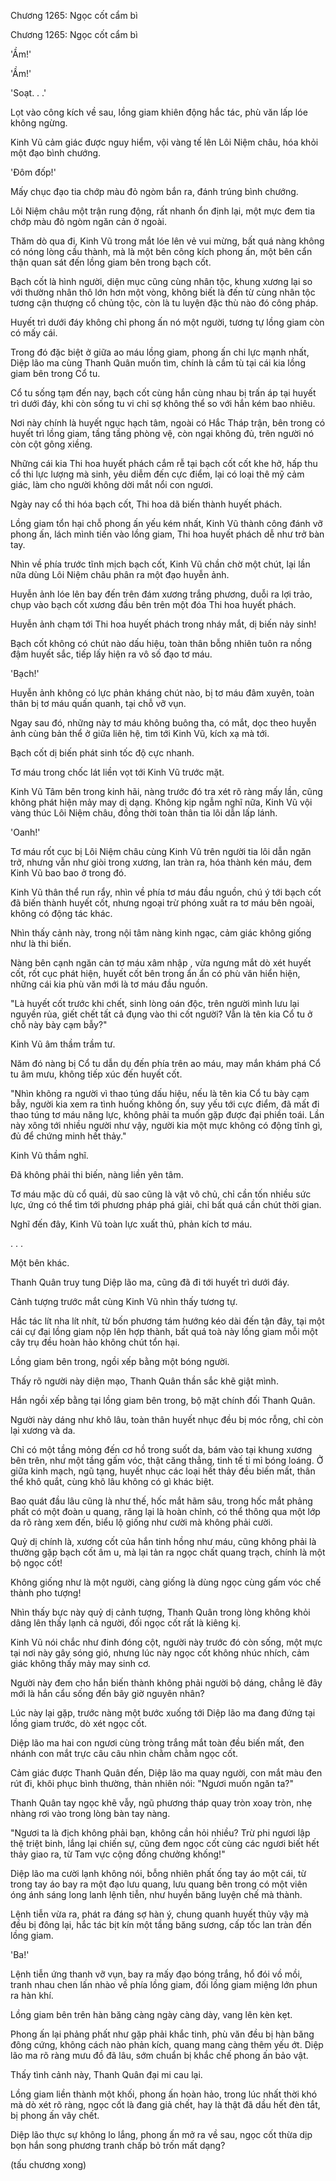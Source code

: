 




Chương 1265: Ngọc cốt cẩm bì


Chương 1265: Ngọc cốt cẩm bì

'Ầm!'

'Ầm!'

'Soạt. . .'

Lọt vào công kích về sau, lồng giam khiên động hắc tác, phù văn lấp lóe không ngừng.

Kinh Vũ cảm giác được nguy hiểm, vội vàng tế lên Lôi Niệm châu, hóa khỏi một đạo bình chướng.

'Đôm đốp!'

Mấy chục đạo tia chớp màu đỏ ngòm bắn ra, đánh trúng bình chướng.

Lôi Niệm châu một trận rung động, rất nhanh ổn định lại, một mực đem tia chớp màu đỏ ngòm ngăn cản ở ngoài.

Thăm dò qua đi, Kinh Vũ trong mắt lóe lên vẻ vui mừng, bất quá nàng không có nóng lòng cầu thành, mà là một bên công kích phong ấn, một bên cẩn thận quan sát đến lồng giam bên trong bạch cốt.

Bạch cốt là hình người, diện mục cũng cùng nhân tộc, khung xương lại so với thường nhân thô lớn hơn một vòng, không biết là đến từ cùng nhân tộc tương cận thượng cổ chủng tộc, còn là tu luyện đặc thù nào đó công pháp.

Huyết trì dưới đáy không chỉ phong ấn nó một người, tương tự lồng giam còn có mấy cái.

Trong đó đặc biệt ở giữa ao máu lồng giam, phong ấn chi lực mạnh nhất, Diệp lão ma cùng Thanh Quân muốn tìm, chính là cầm tù tại cái kia lồng giam bên trong Cổ tu.

Cổ tu sống tạm đến nay, bạch cốt cùng hắn cùng nhau bị trấn áp tại huyết trì dưới đáy, khi còn sống tu vi chỉ sợ không thể so với hắn kém bao nhiêu.

Nơi này chính là huyết ngục hạch tâm, ngoài có Hắc Tháp trận, bên trong có huyết trì lồng giam, tầng tầng phòng vệ, còn ngại không đủ, trên người nó còn cột gông xiềng.

Những cái kia Thi hoa huyết phách cắm rễ tại bạch cốt cốt khe hở, hấp thu cổ thi lực lượng mà sinh, yêu diễm đến cực điểm, lại có loại thê mỹ cảm giác, làm cho người không dời mắt nổi con ngươi.

Ngày nay cổ thi hóa bạch cốt, Thi hoa dã biến thành huyết phách.

Lồng giam tổn hại chỗ phong ấn yếu kém nhất, Kinh Vũ thành công đánh vỡ phong ấn, lách mình tiến vào lồng giam, Thi hoa huyết phách dễ như trở bàn tay.

Nhìn về phía trước tĩnh mịch bạch cốt, Kinh Vũ chần chờ một chút, lại lần nữa dùng Lôi Niệm châu phân ra một đạo huyễn ảnh.

Huyễn ảnh lóe lên bay đến trên đám xương trắng phương, duỗi ra lợi trảo, chụp vào bạch cốt xương đầu bên trên một đóa Thi hoa huyết phách.

Huyễn ảnh chạm tới Thi hoa huyết phách trong nháy mắt, dị biến nảy sinh!

Bạch cốt không có chút nào dấu hiệu, toàn thân bỗng nhiên tuôn ra nồng đậm huyết sắc, tiếp lấy hiện ra vô số đạo tơ máu.

'Bạch!'

Huyễn ảnh không có lực phản kháng chút nào, bị tơ máu đâm xuyên, toàn thân bị tơ máu quấn quanh, tại chỗ vỡ vụn.

Ngay sau đó, những này tơ máu không buông tha, có mắt, dọc theo huyễn ảnh cùng bản thể ở giữa liên hệ, tìm tới Kinh Vũ, kích xạ mà tới.

Bạch cốt dị biến phát sinh tốc độ cực nhanh.

Tơ máu trong chốc lát liền vọt tới Kinh Vũ trước mặt.

Kinh Vũ Tâm bên trong kinh hãi, nàng trước đó tra xét rõ ràng mấy lần, cũng không phát hiện mảy may dị dạng. Không kịp ngẫm nghĩ nữa, Kinh Vũ vội vàng thúc Lôi Niệm châu, đồng thời toàn thân tia lôi dẫn lấp lánh.

'Oanh!'

Tơ máu rốt cục bị Lôi Niệm châu cùng Kinh Vũ trên người tia lôi dẫn ngăn trở, nhưng vẫn như giòi trong xương, lan tràn ra, hóa thành kén máu, đem Kinh Vũ bao bao ở trong đó.

Kinh Vũ thân thể run rẩy, nhìn về phía tơ máu đầu nguồn, chú ý tới bạch cốt đã biến thành huyết cốt, nhưng ngoại trừ phóng xuất ra tơ máu bên ngoài, không có động tác khác.

Nhìn thấy cảnh này, trong nội tâm nàng kinh ngạc, cảm giác không giống như là thi biến.

Nàng bên cạnh ngăn cản tơ máu xâm nhập , vừa ngưng mắt dò xét huyết cốt, rốt cục phát hiện, huyết cốt bên trong ẩn ẩn có phù văn hiển hiện, những cái kia phù văn mới là tơ máu đầu nguồn.

"Là huyết cốt trước khi chết, sinh lòng oán độc, trên người mình lưu lại nguyền rủa, giết chết tất cả đụng vào thi cốt người? Vẫn là tên kia Cổ tu ở chỗ này bày cạm bẫy?"

Kinh Vũ âm thầm trầm tư.

Năm đó nàng bị Cổ tu dẫn dụ đến phía trên ao máu, may mắn khám phá Cổ tu âm mưu, không tiếp xúc đến huyết cốt.

"Nhìn không ra người vì thao túng dấu hiệu, nếu là tên kia Cổ tu bày cạm bẫy, người kia xem ra tình huống không ổn, suy yếu tới cực điểm, đã mất đi thao túng tơ máu năng lực, không phải ta muốn gặp được đại phiền toái. Lần này xông tới nhiều người như vậy, người kia một mực không có động tĩnh gì, đủ để chứng minh hết thảy."

Kinh Vũ thầm nghĩ.

Đã không phải thi biến, nàng liền yên tâm.

Tơ máu mặc dù cổ quái, dù sao cũng là vật vô chủ, chỉ cần tốn nhiều sức lực, ứng có thể tìm tới phương pháp phá giải, chỉ bất quá cần chút thời gian.

Nghĩ đến đây, Kinh Vũ toàn lực xuất thủ, phản kích tơ máu.

. . .

Một bên khác.

Thanh Quân truy tung Diệp lão ma, cũng đã đi tới huyết trì dưới đáy.

Cảnh tượng trước mắt cùng Kinh Vũ nhìn thấy tương tự.

Hắc tác lít nha lít nhít, từ bốn phương tám hướng kéo dài đến tận đây, tại một cái cự đại lồng giam nộp lên hợp thành, bất quá toà này lồng giam mỗi một cây trụ đều hoàn hảo không chút tổn hại.

Lồng giam bên trong, ngồi xếp bằng một bóng người.

Thấy rõ người này diện mạo, Thanh Quân thần sắc khẽ giật mình.

Hắn ngồi xếp bằng tại lồng giam bên trong, bộ mặt chính đối Thanh Quân.

Người này dáng như khô lâu, toàn thân huyết nhục đều bị móc rỗng, chỉ còn lại xương và da.

Chỉ có một tầng mỏng đến cơ hồ trong suốt da, bám vào tại khung xương bên trên, như một tầng gấm vóc, thật căng thẳng, tinh tế tỉ mỉ bóng loáng. Ở giữa kinh mạch, ngũ tạng, huyết nhục các loại hết thảy đều biến mất, thân thể khô quắt, cùng khô lâu không có gì khác biệt.

Bao quát đầu lâu cũng là như thế, hốc mắt hãm sâu, trong hốc mắt phảng phất có một đoàn u quang, răng lại là hoàn chỉnh, có thể thông qua một lớp da rõ ràng xem đến, biểu lộ giống như cười mà không phải cười.

Quỷ dị chính là, xương cốt của hắn tinh hồng như máu, cũng không phải là thường gặp bạch cốt âm u, mà lại tản ra ngọc chất quang trạch, chính là một bộ ngọc cốt!

Không giống như là một người, càng giống là dùng ngọc cùng gấm vóc chế thành pho tượng!

Nhìn thấy bực này quỷ dị cảnh tượng, Thanh Quân trong lòng không khỏi dâng lên thấy lạnh cả người, đối ngọc cốt rất là kiêng kị.

Kinh Vũ nói chắc như đinh đóng cột, người này trước đó còn sống, một mực tại nơi này gây sóng gió, nhưng lúc này ngọc cốt không nhúc nhích, cảm giác không thấy mảy may sinh cơ.

Người này đem cho hắn biến thành không phải người bộ dáng, chẳng lẽ đây mới là hắn cẩu sống đến bây giờ nguyên nhân?

Lúc này lại gặp, trước nàng một bước xuống tới Diệp lão ma đang đứng tại lồng giam trước, dò xét ngọc cốt.

Diệp lão ma hai con ngươi cùng tròng trắng mắt toàn đều biến mất, đen nhánh con mắt trực câu câu nhìn chằm chằm ngọc cốt.

Cảm giác được Thanh Quân đến, Diệp lão ma quay người, con mắt màu đen rút đi, khôi phục bình thường, thản nhiên nói: "Ngươi muốn ngăn ta?"

Thanh Quân tay ngọc khẽ vẫy, ngũ phương tháp quay tròn xoay tròn, nhẹ nhàng rơi vào trong lòng bàn tay nàng.

"Ngươi ta là địch không phải bạn, không cần hỏi nhiều? Trừ phi ngươi lập thệ triệt binh, lắng lại chiến sự, cũng đem ngọc cốt cùng các ngươi biết hết thảy giao ra, từ Tam vực cộng đồng chưởng khống!"

Diệp lão ma cười lạnh không nói, bỗng nhiên phất ống tay áo một cái, từ trong tay áo bay ra một đạo lưu quang, lưu quang bên trong có một viên óng ánh sáng long lanh lệnh tiễn, như huyền băng luyện chế mà thành.

Lệnh tiễn vừa ra, phát ra đáng sợ hàn ý, chung quanh huyết thủy vậy mà đều bị đông lại, hắc tác bịt kín một tầng băng sương, cấp tốc lan tràn đến lồng giam.

'Ba!'

Lệnh tiễn ứng thanh vỡ vụn, bay ra mấy đạo bóng trắng, hổ đói vồ mồi, tranh nhau chen lấn nhào về phía lồng giam, đối lồng giam miệng lớn phun ra hàn khí.

Lồng giam bên trên hàn băng càng ngày càng dày, vang lên kèn kẹt.

Phong ấn lại phảng phất như gặp phải khắc tinh, phù văn đều bị hàn băng đông cứng, không cách nào phản kích, quang mang càng thêm yếu ớt. Diệp lão ma rõ ràng mưu đồ đã lâu, sớm chuẩn bị khắc chế phong ấn bảo vật.

Thấy tình cảnh này, Thanh Quân đại mi cau lại.

Lồng giam liền thành một khối, phong ấn hoàn hảo, trong lúc nhất thời khó mà dò xét rõ ràng, ngọc cốt là đang giả chết, hay là thật đã dầu hết đèn tắt, bị phong ấn vây chết.

Diệp lão thực sự không lo lắng, phong ấn mở ra về sau, ngọc cốt thừa dịp bọn hắn song phương tranh chấp bỏ trốn mất dạng?

(tấu chương xong)




